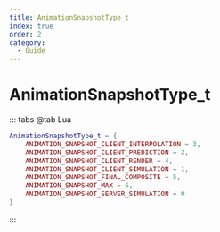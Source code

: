 ```yaml
---
title: AnimationSnapshotType_t
index: true
order: 2
category:
  - Guide
---
```


# AnimationSnapshotType_t
::: tabs
@tab Lua
```lua
AnimationSnapshotType_t = {
    ANIMATION_SNAPSHOT_CLIENT_INTERPOLATION = 3,
    ANIMATION_SNAPSHOT_CLIENT_PREDICTION = 2,
    ANIMATION_SNAPSHOT_CLIENT_RENDER = 4,
    ANIMATION_SNAPSHOT_CLIENT_SIMULATION = 1,
    ANIMATION_SNAPSHOT_FINAL_COMPOSITE = 5,
    ANIMATION_SNAPSHOT_MAX = 6,
    ANIMATION_SNAPSHOT_SERVER_SIMULATION = 0
}
```
:::